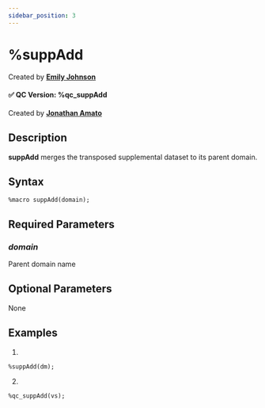 ```yaml
---
sidebar_position: 3
---
```


# %suppAdd

Created by [**Emily Johnson**](mailto:emily.johnson@emanatebiostats.com?subject=User%20Guide:%20suppAdd)

#### ✅ QC Version: %qc_suppAdd

Created by [**Jonathan Amato**](mailto:jonathan.amato@emanatebiostats.com?subject=User%20Guide:%20qc_suppAdd)

## Description

**suppAdd** merges the transposed supplemental dataset to its parent domain.

## Syntax

```sas
%macro suppAdd(domain);
```

## Required Parameters

### _domain_

Parent domain name

## Optional Parameters

None

## Examples

1.

```sas
%suppAdd(dm);
```

2.

```sas
%qc_suppAdd(vs);
```
